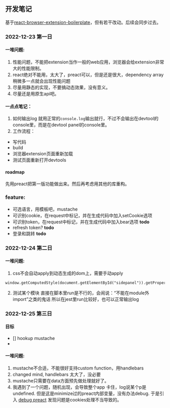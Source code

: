 ## 开发笔记

基于[react-browser-extension-boilerplate](https://github.com/maxieluan/react-browser-extension-boilerplate)，但有若干改动。后续会同步过去。

### 2022-12-23 第一日
#### 一堆问题:
1. 性能问题，不能把extension当作一般的web应用，浏览器会给extension非常大的性能限制。
2. react绝对不能用，太大了，preact可以，但是还是很大，dependency array稍微多一点就会出现性能问题
3. 尽量用静态的实现，不要搞动态效果，没有意义。
4. 尽量还是用原生api吧。

#### 一点点笔记：
1. 如何输出log
就用正常的`console.log`输出就行，不过不会输出在devtool的console里，而是在devtool panel的console里。
2. 工作流程：
* 写代码
* build
* 浏览器extension页面重新加载
* 测试页面重新打开devtools

#### roadmap
先用preact把第一版功能做出来。然后再考虑用其他的库重构。

### feature:
* 可选语言，用模板吧，mustache
* 可识别cookie，在request中标记，并在生成代码中加入setCookie选项
* 可识别token，在request中标记，并在生成代码中加入bear选项 __todo__
* refresh token?  __todo__
* 登录和跳转 __todo__

### 2022-12-24 第二日
#### 一堆问题:
1. css不会自动apply到动态生成的dom上，需要手动apply
```
window.getComputedStyle(document.getElementById("sidepanel")).getPropertyValue("width")
```
2. 测试某个模块
直接在脚本里run是不行的，会闹说：“不能在module外import”之类的鬼话
所以在jest里run比较好，也可以正常输出log

### 2022-12-25 第三日
#### 目标
- [] hookup mustache
- 

#### 一堆问题:
1. mustache不合适，不能很好支持custom function，用handlebars
2. changed mind, handlebars 太大了，没必要
3. mustache只需要在data方面预先做处理就好了。
4. 我遇到了一个问题，随机出现，会导致整个app 卡住，log说某个p是undefined. 但是这是minimize过的preact内部变量，没有办法debug.
于是引入
[debug preact](https://preactjs.com/guide/v10/debugging/)
发现问题是cookies处理不当导致的。
